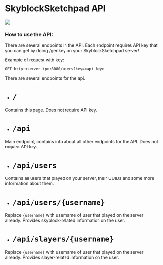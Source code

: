 # SkyblockSketchpad API
[![](https://jitpack.io/v/Maxuss/SkyblockAPI.svg)](https://jitpack.io/#Maxuss/SkyblockAPI)

### How to use the API:

There are several endpoints in the API.
Each endpoint requires API key that you can get by doing /genkey on your SkyblockSketchpad server!

Example of request with key:
```http
GET http:<server ip>:8080/users?key=<api key>
```

There are several endpoints for the api.

* # `/`
Contains this page.
Does not require API key.

* # `/api`
Main endpoint, contains info about all other endpoints for the API.
Does not require API key.

* # `/api/users`
Contains all users that played on your server, 
their UUIDs and some more information about them.

* # `/api/users/{username}`
Replace `{username}` with username of user that played on the server already.
Provides skyblock-related information on the user.

* # `/api/slayers/{username}`
Replace `{username}` with username of user that played on the server already.
Provides slayer-related information on the user.